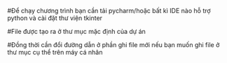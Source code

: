 #Để chạy chương trình bạn cần tải pycharm/hoặc bất kì IDE nào hỗ trợ python và cài đặt thư viện tkinter

#File được tạo ra ở thư mục mặc định của dự án

#Đồng thời cần đổi đường dẫn ở phần ghi file mới nếu bạn muốn ghi file ở thư mục cụ thể trên máy cá nhân
